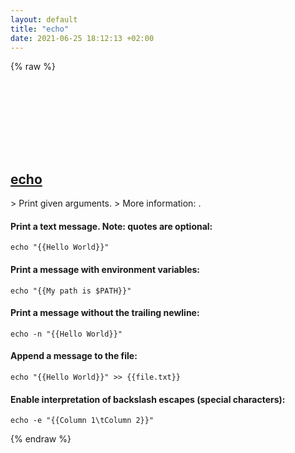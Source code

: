 ```yaml
---
layout: default
title: "echo"
date: 2021-06-25 18:12:13 +02:00
---
```

{% raw %}
<h2 id="echo">
  <a href="/en/common/echo.html">echo</a> <a href="#echo"><svg class="icon">
    <use href="/assets/images/unicode_sprite.svg#link" />
  </svg></a>
</h2>
> Print given arguments.
> More information: <https://www.gnu.org/software/coreutils/echo>.

#### Print a text message. Note: quotes are optional:
```shell
echo "{{Hello World}}"
```
#### Print a message with environment variables:
```shell
echo "{{My path is $PATH}}"
```
#### Print a message without the trailing newline:
```shell
echo -n "{{Hello World}}"
```
#### Append a message to the file:
```shell
echo "{{Hello World}}" >> {{file.txt}}
```
#### Enable interpretation of backslash escapes (special characters):
```shell
echo -e "{{Column 1\tColumn 2}}"
```
{% endraw %}
